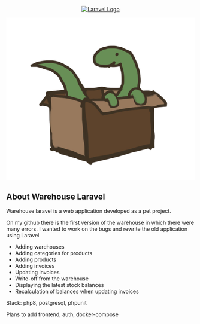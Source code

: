 <p align="center"><a href="https://laravel.com" target="_blank"><img src="https://raw.githubusercontent.com/laravel/art/master/logo-lockup/5%20SVG/2%20CMYK/1%20Full%20Color/laravel-logolockup-cmyk-red.svg" width="200" alt="Laravel Logo"></a></p>

![](public/warehouse-logo.png)


## About Warehouse Laravel

Warehouse laravel is a web application developed as a pet project.

On my github there is the first version of the warehouse in which there were many errors.
I wanted to work on the bugs and rewrite the old application using Laravel

- Adding warehouses
- Adding categories for products
- Adding products
- Adding invoices
- Updating invoices
- Write-off from the warehouse
- Displaying the latest stock balances
- Recalculation of balances when updating invoices

Stack: php8, postgresql, phpunit

Plans to add frontend, auth, docker-compose
